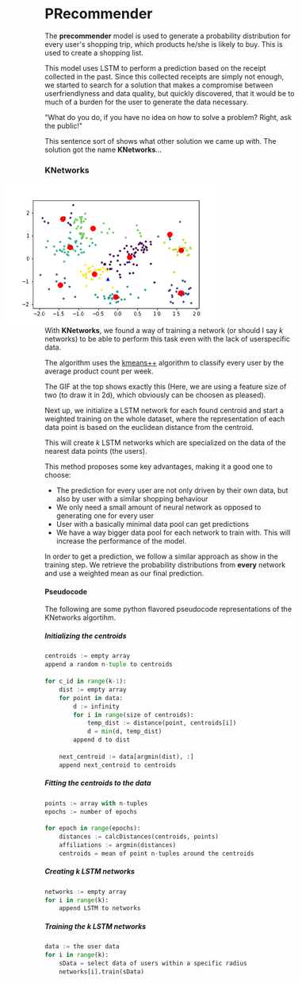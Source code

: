 # PRecommender

The **precommender** model is used to generate a probability distribution for every user's shopping trip, which products he/she is likely to buy. This is used to create a shopping list. 

This model uses LSTM to perform a prediction based on the receipt collected in the past. Since this collected receipts are simply not enough, we started to search for a solution that makes a compromise between userfriendlyness and data quality, but quickly discovered, that it would be to much of a burden for the user to generate the data necessary.

"What do you do, if you have no idea on how to solve a problem? Right, ask the public!"

This sentence sort of shows what other solution we came up with. The solution got the name **KNetworks**...

### KNetworks

<img src="scatter.gif" style="float: right; margin-right:150px;margin-left:50px">

With **KNetworks**, we found a way of training a network (or should I say *k* networks) to be able to perform this task even with the lack of userspecific data. 

The algorithm uses the <a href="https://theory.stanford.edu/~sergei/papers/kMeansPP-soda.pdf">kmeans++</a> algorithm to classify every user by the average product count per week.

The GIF at the top shows exactly this (Here, we are using a feature size of two (to draw it in 2d), which obviously can be choosen as pleased).

Next up, we initialize a LSTM network for each found centroid and start a weighted training on the whole dataset, where the representation of each data point is based on the euclidean distance from the centroid.

This will create _k_ LSTM networks which are specialized on the data of the nearest data points (the users).

This method proposes some key advantages, making it a good one to choose:

- The prediction for every user are not only driven by their own data, but also by user with a similar shopping behaviour
- We only need a small amount of neural network as opposed to generating one for every user
- User with a basically minimal data pool can get predictions
- We have a way bigger data pool for each network to train with. This will increase the performance of the model.

In order to get a prediction, we follow a similar approach as show in the training step. We retrieve the probability distributions from **every** network and use a weighted mean as our final prediction.



#### Pseudocode

The following are some python flavored pseudocode representations of the KNetworks algortihm.

##### Initializing the centroids
```python
centroids := empty array
append a random n-tuple to centroids

for c_id in range(k-1):
    dist := empty array
    for point in data:
        d := infinity
        for i in range(size of centroids):
            temp_dist := distance(point, centroids[i])
            d = min(d, temp_dist)
        append d to dist
    
    next_centroid := data[argmin(dist), :]
    append next_centroid to centroids
```

##### Fitting the centroids to the data
```python
points := array with n-tuples
epochs := number of epochs

for epoch in range(epochs):
    distances := calcDistances(centroids, points)
    affiliations := argmin(distances)
    centroids = mean of point n-tuples around the centroids
```

##### Creating k LSTM networks
```python
networks := empty array
for i in range(k):
    append LSTM to networks
```

##### Training the k LSTM networks
```python
data := the user data
for i in range(k):
    sData = select data of users within a specific radius
    networks[i].train(sData)
```